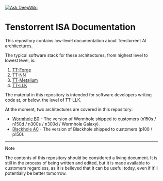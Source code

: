 [![Ask DeepWiki](https://deepwiki.com/badge.svg)](https://deepwiki.com/tenstorrent/tt-isa-documentation)

# Tenstorrent ISA Documentation

This repository contains low-level documentation about Tenstorrent AI architectures.

The typical software stack for these architectures, from highest level to lowest level, is:
1. [TT-Forge](https://github.com/tenstorrent/tt-forge/)
2. [TT-NN](https://github.com/tenstorrent/tt-metal/?tab=readme-ov-file#buy-hardware--install--discord--join-us)
3. [TT-Metalium](https://github.com/tenstorrent/tt-metal/?tab=readme-ov-file#user-content-programming-guide--api-reference)
4. [TT-LLK](https://github.com/tenstorrent/tt-llk/)

The material in this repository is intended for software developers writing code at, or below, the level of TT-LLK.

At the moment, two architectures are covered in this repository:
* [Wormhole B0](WormholeB0/README.md) - The version of Wormhole shipped to customers (n150s / n150d / n300s / n300d / Wormhole Galaxy).
* [Blackhole A0](BlackholeA0/README.md) - The version of Blackhole shipped to customers (p100 / p150).

-----

> [!NOTE]
> The contents of this repository should be considered a living document. It is still in the process of being written and edited, but it is made available to customers regardless, as it is believed that it can be useful today, even if it'll potentially be better tomorrow.
